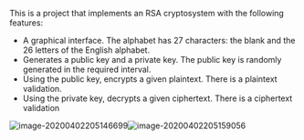This is a project that implements an RSA cryptosystem with the following features:

 - A graphical interface. The alphabet has 27 characters: the blank and the 26 letters of the English alphabet.
 - Generates a public key and a private key. The public key is randomly generated in the required interval.
 - Using the public key, encrypts a given plaintext. There is a plaintext validation.
 - Using the private key, decrypts a given ciphertext. There is a ciphertext validation



![image-20200402205146699](C:\Users\delia\AppData\Roaming\Typora\typora-user-images\image-20200402205146699.png)![image-20200402205159056](C:\Users\delia\AppData\Roaming\Typora\typora-user-images\image-20200402205159056.png)